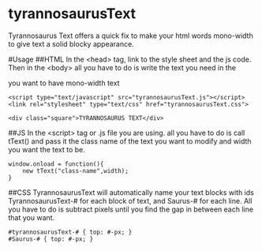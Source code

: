 # tyrannosaurusText
Tyrannosaurus Text offers a quick fix to make your html words mono-width to give text a solid blocky appearance.

#Usage
##HTML 
In the &lt;head&gt; tag, link to the style sheet and the js code. 
Then in the &lt;body&gt; all you have to do is write the text you need in the <div> you want to have mono-width text
```
<script type="text/javascript" src="tyrannosaurusText.js"></script>
<link rel="stylesheet" type="text/css" href="tyrannosaurusText.css">

<div class="square">TYRANNOSAURUS TEXT</div>
```
##JS
In the &lt;script&gt; tag or .js file you are using. all you have to do is call tText() and pass it the class name of the text you want to modify and width you want the text to be.
```
window.onload = function(){
	new tText("class-name",width);
}
```
##CSS
TyrannosaurusText will automatically name your text blocks with ids TyrannosaurusText-# for each block of text, and Saurus-# for each line. All you have to do is subtract pixels until you find the gap in between each line that you want.
```
#tyrannosaurusText-# { top: #-px; }
#Saurus-# { top: #-px; }
```
